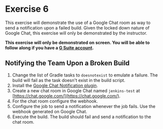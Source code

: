 # Exercise 6

This exercise will demonstrate the use of a Google Chat room as way to send a notification upon a failed build. Given the locked down nature of Google Chat, this exercise will only be demonstrated by the instructor.

**This exercise will only be demonstrated on screen. You will be able to follow along if you have a [G Suite account](https://gsuite.google.com/products/chat/).**

## Notifying the Team Upon a Broken Build

1. Change the list of Gradle tasks to `doesnotexist` to emulate a failure. The build will fail as the task doesn't exist in the build script.
2. Install the [Google Chat Notification plugin](https://plugins.jenkins.io/google-chat-notification).
3. Create a new chat room in Google Chat named `jenkins-test` at [https://chat.google.com/](https://chat.google.com/).
4. For the chat room configure the webhook.
5. Configure the job to send a notification whenever the job fails. Use the webhook generated on Google Chat.
6. Execute the build. The build should fail and send a notification to the chat room.